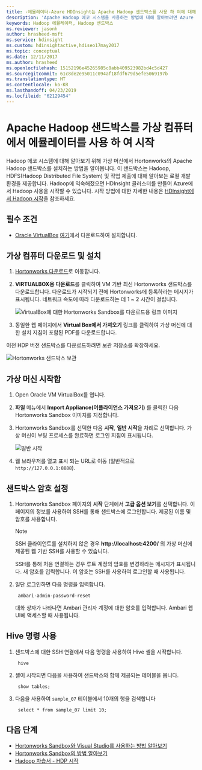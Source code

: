 ```yaml
---
title: -에뮬레이터-Azure HDInsight는 Apache Hadoop 샌드박스를 사용 하 여에 대해 알아봅니다.
description: 'Apache Hadoop 에코 시스템을 사용하는 방법에 대해 알아보려면 Azure 가상 머신에서 Hortonworks의 Hadoop 샌드박스를 설정할 수 있습니다. '
keywords: Hadoop 에뮬레이터, Hadoop 샌드박스
ms.reviewer: jasonh
author: hrasheed-msft
ms.service: hdinsight
ms.custom: hdinsightactive,hdiseo17may2017
ms.topic: conceptual
ms.date: 12/11/2017
ms.author: hrasheed
ms.openlocfilehash: 15152196e45265985c8abb409523982bd4c5d427
ms.sourcegitcommit: 61c8de2e95011c094af18fdf679d5efe5069197b
ms.translationtype: HT
ms.contentlocale: ko-KR
ms.lasthandoff: 04/23/2019
ms.locfileid: "62129454"
---
```

# <a name="get-started-with-an-apache-hadoop-sandbox-an-emulator-on-a-virtual-machine"></a>Apache Hadoop 샌드박스를 가상 컴퓨터에서 에뮬레이터를 사용 하 여 시작

Hadoop 에코 시스템에 대해 알아보기 위해 가상 머신에서 Hortonworks의 Apache Hadoop 샌드박스를 설치하는 방법을 알아봅니다. 이 샌드박스는 Hadoop, HDFS(Hadoop Distributed File System) 및 작업 제출에 대해 알아보는 로컬 개발 환경을 제공합니다. Hadoop에 익숙해졌으면 HDInsight 클러스터를 만들어 Azure에서 Hadoop 사용을 시작할 수 있습니다. 시작 방법에 대한 자세한 내용은 [HDInsight에서 Hadoop 시작](apache-hadoop-linux-tutorial-get-started.md)을 참조하세요.

## <a name="prerequisites"></a>필수 조건
* [Oracle VirtualBox](https://www.virtualbox.org/) [여기](https://www.virtualbox.org/wiki/Downloads)에서 다운로드하여 설치합니다.



## <a name="download-and-install-the-virtual-machine"></a>가상 컴퓨터 다운로드 및 설치
1. [Hortonworks 다운로드](https://hortonworks.com/downloads/#sandbox)로 이동합니다.

2. **VIRTUALBOX용 다운로드**를 클릭하여 VM 기반 최신 Hortonworks 샌드박스를 다운로드합니다. 다운로드가 시작되기 전에 Hortonworks에 등록하라는 메시지가 표시됩니다. 네트워크 속도에 따라 다운로드하는 데 1 ~ 2 시간이 걸립니다.

    ![VirtualBox에 대한 Hortonworks Sandbox를 다운로드용 링크 이미지](./media/apache-hadoop-emulator-get-started/download-sandbox.png)
3. 동일한 웹 페이지에서 **Virtual Box에서 가져오기** 링크를 클릭하여 가상 머신에 대한 설치 지침이 포함된 PDF를 다운로드합니다.

이전 HDP 버전 샌드박스를 다운로드하려면 보관 저장소를 확장하세요.

![Hortonworks 샌드박스 보관](./media/apache-hadoop-emulator-get-started/hortonworks-sandbox-archive.png)


## <a name="start-the-virtual-machine"></a>가상 머신 시작합

1. Open Oracle VM VirtualBox를 엽니다.
2. **파일** 메뉴에서 **Import Appliance(어플라이언스 가져오기)** 를 클릭한 다음 Hortonworks Sandbox 이미지를 지정합니다.
1. Hortonworks Sandbox를 선택한 다음 **시작**, **일반 시작**을 차례로 선택합니다. 가상 머신이 부팅 프로세스를 완료하면 로그인 지침이 표시됩니다.

    ![일반 시작](./media/apache-hadoop-emulator-get-started/normal-start.png)
2. 웹 브라우저를 열고 표시 되는 URL로 이동 (일반적으로 `http://127.0.0.1:8888`).

## <a name="set-sandbox-passwords"></a>샌드박스 암호 설정

1. Hortonworks Sandbox 페이지의 **시작** 단계에서 **고급 옵션 보기**를 선택합니다. 이 페이지의 정보를 사용하여 SSH를 통해 샌드박스에 로그인합니다. 제공된 이름 및 암호를 사용합니다.

   > [!NOTE]
   > SSH 클라이언트를 설치하지 않은 경우 **http://localhost:4200/** 의 가상 머신에 제공된 웹 기반 SSH를 사용할 수 있습니다.

    SSH를 통해 처음 연결하는 경우 루트 계정의 암호를 변경하라는 메시지가 표시됩니다. 새 암호를 입력합니다. 이 암호는 SSH를 사용하여 로그인할 때 사용됩니다.

2. 일단 로그인하면 다음 명령을 입력합니다.

        ambari-admin-password-reset

    대화 상자가 나타나면 Ambari 관리자 계정에 대한 암호를 입력합니다. Ambari 웹 UI에 액세스할 때 사용됩니다.

## <a name="use-hive-commands"></a>Hive 명령 사용

1. 샌드박스에 대한 SSH 연결에서 다음 명령을 사용하여 Hive 셸을 시작합니다.

        hive
2. 셸이 시작되면 다음을 사용하여 샌드박스와 함께 제공되는 테이블을 봅니다.

        show tables;
3. 다음을 사용하여 `sample_07` 테이블에서 10개의 행을 검색합니다

        select * from sample_07 limit 10;

## <a name="next-steps"></a>다음 단계
* [Hortonworks Sandbox와 Visual Studio를 사용하는 방법 알아보기](../hdinsight-hadoop-emulator-visual-studio.md)
* [Hortonworks Sandbox의 방법 알아보기](https://hortonworks.com/hadoop-tutorial/learning-the-ropes-of-the-hortonworks-sandbox/)
* [Hadoop 자습서 - HDP 시작](https://hortonworks.com/hadoop-tutorial/hello-world-an-introduction-to-hadoop-hcatalog-hive-and-pig/)

